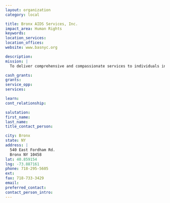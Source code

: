 ```yaml
---
layout: organization
category: local

title: Bronx AIDS Services, Inc.
impact_area: Human Rights
keywords: 
location_services: 
location_offices: 
website: www.basnyc.org

description: 
mission: |
  To deliver comprehensive and compassionate services to individuals infected with HIV/AIDS and to community organizations concerned about the problem of AIDS. To facilitate the development of service systems in the Bronx that will ensure that infected Bronx residents receive adequate healthcare, housing, education, and other services in response to their emergent needs.

cash_grants: 
grants: 
service_opp: 
services: 

learn: 
cont_relationship: 

salutation: 
first_name: 
last_name: 
title_contact_person: 

city: Bronx
state: NY
address: |
  540 East Fordham Rd.  
  Bronx NY 10458
lat: 40.859154
lng: -73.887161
phone: 718-295-5605
ext: 
fax: 718-733-3429
email: 
preferred_contact: 
contact_person_intro: 
---
```

